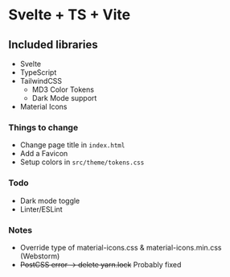 # Svelte + TS + Vite

## Included libraries

-   Svelte
-   TypeScript
-   TailwindCSS
    -   MD3 Color Tokens
    -   Dark Mode support
-   Material Icons

### Things to change

-   Change page title in `index.html`
-   Add a Favicon
-   Setup colors in `src/theme/tokens.css`

### Todo

-   Dark mode toggle
-   Linter/ESLint

### Notes

-   Override type of material-icons.css & material-icons.min.css (Webstorm)
-   ~~PostCSS error -> delete yarn.lock~~ Probably fixed

